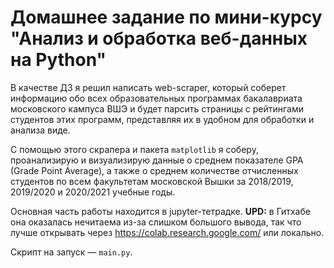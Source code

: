 # Домашнее задание по мини-курсу "Анализ и обработка веб-данных на Python"

В качестве ДЗ я решил написать web-scraper, который соберет информацию обо всех образовательных программах бакалавриата московского кампуса ВШЭ и будет парсить страницы с рейтингами студентов этих программ, представляя их в удобном для обработки и анализа виде.

С помощью этого скрапера и пакета ```matplotlib``` я соберу, проанализирую и визуализирую данные о среднем показателе GPA (Grade Point Average), а также о среднем количестве отчисленных студентов по всем факультетам московской Вышки за 2018/2019, 2019/2020 и 2020/2021 учебные годы.

Основная часть работы находится в jupyter-тетрадке.
**UPD:** в Гитхабе она оказалась нечитаема из-за слишком большого вывода, так что лучше открывать через https://colab.research.google.com/ или локально.

Скрипт на запуск &mdash; ```main.py```.
